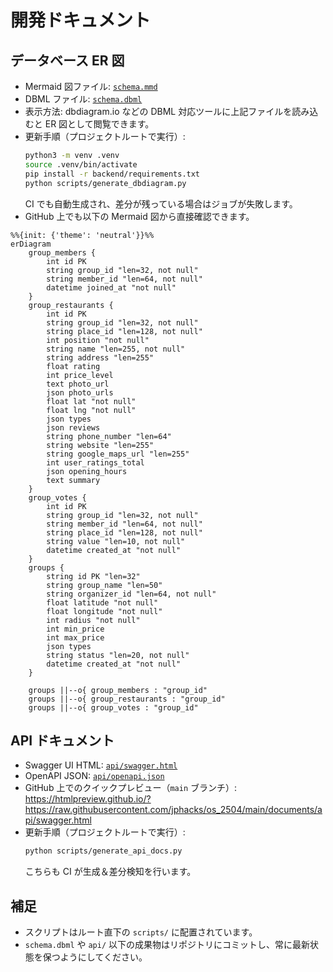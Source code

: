 # 開発ドキュメント

## データベース ER 図
- Mermaid 図ファイル: [`schema.mmd`](./schema.mmd)
- DBML ファイル: [`schema.dbml`](./schema.dbml)
- 表示方法: dbdiagram.io などの DBML 対応ツールに上記ファイルを読み込むと ER 図として閲覧できます。
- 更新手順（プロジェクトルートで実行）:
  ```bash
  python3 -m venv .venv
  source .venv/bin/activate
  pip install -r backend/requirements.txt
  python scripts/generate_dbdiagram.py
  ```
  CI でも自動生成され、差分が残っている場合はジョブが失敗します。
- GitHub 上でも以下の Mermaid 図から直接確認できます。
<!-- BEGIN ER MERMAID -->
```mermaid
%%{init: {'theme': 'neutral'}}%%
erDiagram
    group_members {
        int id PK
        string group_id "len=32, not null"
        string member_id "len=64, not null"
        datetime joined_at "not null"
    }
    group_restaurants {
        int id PK
        string group_id "len=32, not null"
        string place_id "len=128, not null"
        int position "not null"
        string name "len=255, not null"
        string address "len=255"
        float rating
        int price_level
        text photo_url
        json photo_urls
        float lat "not null"
        float lng "not null"
        json types
        json reviews
        string phone_number "len=64"
        string website "len=255"
        string google_maps_url "len=255"
        int user_ratings_total
        json opening_hours
        text summary
    }
    group_votes {
        int id PK
        string group_id "len=32, not null"
        string member_id "len=64, not null"
        string place_id "len=128, not null"
        string value "len=10, not null"
        datetime created_at "not null"
    }
    groups {
        string id PK "len=32"
        string group_name "len=50"
        string organizer_id "len=64, not null"
        float latitude "not null"
        float longitude "not null"
        int radius "not null"
        int min_price
        int max_price
        json types
        string status "len=20, not null"
        datetime created_at "not null"
    }

    groups ||--o{ group_members : "group_id"
    groups ||--o{ group_restaurants : "group_id"
    groups ||--o{ group_votes : "group_id"
```
<!-- END ER MERMAID -->

## API ドキュメント
- Swagger UI HTML: [`api/swagger.html`](./api/swagger.html)
- OpenAPI JSON: [`api/openapi.json`](./api/openapi.json)
- GitHub 上でのクイックプレビュー（`main` ブランチ）:  
  https://htmlpreview.github.io/?https://raw.githubusercontent.com/jphacks/os_2504/main/documents/api/swagger.html
- 更新手順（プロジェクトルートで実行）:
  ```bash
  python scripts/generate_api_docs.py
  ```
  こちらも CI が生成＆差分検知を行います。

## 補足
- スクリプトはルート直下の `scripts/` に配置されています。
- `schema.dbml` や `api/` 以下の成果物はリポジトリにコミットし、常に最新状態を保つようにしてください。
